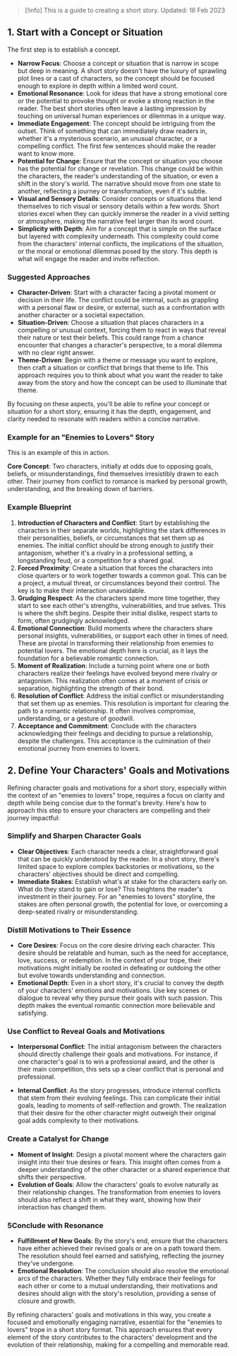 > [!info] 
> This is a guide to creating a short story. 
> Updated: 16 Feb 2023
## 1. Start with a Concept or Situation
The first step is to establish a concept.

- **Narrow Focus**: Choose a concept or situation that is narrow in scope but deep in meaning. A short story doesn't have the luxury of sprawling plot lines or a cast of characters, so the concept should be focused enough to explore in depth within a limited word count.
- **Emotional Resonance**: Look for ideas that have a strong emotional core or the potential to provoke thought or evoke a strong reaction in the reader. The best short stories often leave a lasting impression by touching on universal human experiences or dilemmas in a unique way.
- **Immediate Engagement**: The concept should be intriguing from the outset. Think of something that can immediately draw readers in, whether it's a mysterious scenario, an unusual character, or a compelling conflict. The first few sentences should make the reader want to know more.
- **Potential for Change**: Ensure that the concept or situation you choose has the potential for change or revelation. This change could be within the characters, the reader's understanding of the situation, or even a shift in the story's world. The narrative should move from one state to another, reflecting a journey or transformation, even if it's subtle.
- **Visual and Sensory Details**: Consider concepts or situations that lend themselves to rich visual or sensory details within a few words. Short stories excel when they can quickly immerse the reader in a vivid setting or atmosphere, making the narrative feel larger than its word count.
- **Simplicity with Depth**: Aim for a concept that is simple on the surface but layered with complexity underneath. This complexity could come from the characters' internal conflicts, the implications of the situation, or the moral or emotional dilemmas posed by the story. This depth is what will engage the reader and invite reflection.
### Suggested Approaches
- **Character-Driven**: Start with a character facing a pivotal moment or decision in their life. The conflict could be internal, such as grappling with a personal flaw or desire, or external, such as a confrontation with another character or a societal expectation.
- **Situation-Driven**: Choose a situation that places characters in a compelling or unusual context, forcing them to react in ways that reveal their nature or test their beliefs. This could range from a chance encounter that changes a character's perspective, to a moral dilemma with no clear right answer.
- **Theme-Driven**: Begin with a theme or message you want to explore, then craft a situation or conflict that brings that theme to life. This approach requires you to think about what you want the reader to take away from the story and how the concept can be used to illuminate that theme.

By focusing on these aspects, you'll be able to refine your concept or situation for a short story, ensuring it has the depth, engagement, and clarity needed to resonate with readers within a concise narrative.
### Example for an "Enemies to Lovers" Story
This is an example of this in action. 

**Core Concept**: Two characters, initially at odds due to opposing goals, beliefs, or misunderstandings, find themselves irresistibly drawn to each other. Their journey from conflict to romance is marked by personal growth, understanding, and the breaking down of barriers.
### Example Blueprint
1. **Introduction of Characters and Conflict**: Start by establishing the characters in their separate worlds, highlighting the stark differences in their personalities, beliefs, or circumstances that set them up as enemies. The initial conflict should be strong enough to justify their antagonism, whether it's a rivalry in a professional setting, a longstanding feud, or a competition for a shared goal.
2. **Forced Proximity**: Create a situation that forces the characters into close quarters or to work together towards a common goal. This can be a project, a mutual threat, or circumstances beyond their control. The key is to make their interaction unavoidable.
3. **Grudging Respect**: As the characters spend more time together, they start to see each other's strengths, vulnerabilities, and true selves. This is where the shift begins. Despite their initial dislike, respect starts to form, often grudgingly acknowledged.
4. **Emotional Connection**: Build moments where the characters share personal insights, vulnerabilities, or support each other in times of need. These are pivotal in transforming their relationship from enemies to potential lovers. The emotional depth here is crucial, as it lays the foundation for a believable romantic connection.
5. **Moment of Realization**: Include a turning point where one or both characters realize their feelings have evolved beyond mere rivalry or antagonism. This realization often comes at a moment of crisis or separation, highlighting the strength of their bond.
6. **Resolution of Conflict**: Address the initial conflict or misunderstanding that set them up as enemies. This resolution is important for clearing the path to a romantic relationship. It often involves compromise, understanding, or a gesture of goodwill.
7. **Acceptance and Commitment**: Conclude with the characters acknowledging their feelings and deciding to pursue a relationship, despite the challenges. This acceptance is the culmination of their emotional journey from enemies to lovers.
## 2. Define Your Characters' Goals and Motivations
Refining character goals and motivations for a short story, especially within the context of an "enemies to lovers" trope, requires a focus on clarity and depth while being concise due to the format's brevity. Here's how to approach this step to ensure your characters are compelling and their journey impactful:
### Simplify and Sharpen Character Goals
- **Clear Objectives**: Each character needs a clear, straightforward goal that can be quickly understood by the reader. In a short story, there's limited space to explore complex backstories or motivations, so the characters' objectives should be direct and compelling.
- **Immediate Stakes**: Establish what's at stake for the characters early on. What do they stand to gain or lose? This heightens the reader's investment in their journey. For an "enemies to lovers" storyline, the stakes are often personal growth, the potential for love, or overcoming a deep-seated rivalry or misunderstanding.
### Distill Motivations to Their Essence
- **Core Desires**: Focus on the core desire driving each character. This desire should be relatable and human, such as the need for acceptance, love, success, or redemption. In the context of your trope, their motivations might initially be rooted in defeating or outdoing the other but evolve towards understanding and connection.
- **Emotional Depth**: Even in a short story, it's crucial to convey the depth of your characters' emotions and motivations. Use key scenes or dialogue to reveal why they pursue their goals with such passion. This depth makes the eventual romantic connection more believable and satisfying.

### Use Conflict to Reveal Goals and Motivations
- **Interpersonal Conflict**: The initial antagonism between the characters should directly challenge their goals and motivations. For instance, if one character's goal is to win a professional award, and the other is their main competition, this sets up a clear conflict that is personal and professional.

- **Internal Conflict**: As the story progresses, introduce internal conflicts that stem from their evolving feelings. This can complicate their initial goals, leading to moments of self-reflection and growth. The realization that their desire for the other character might outweigh their original goal adds complexity to their motivations.
### Create a Catalyst for Change
- **Moment of Insight**: Design a pivotal moment where the characters gain insight into their true desires or fears. This insight often comes from a deeper understanding of the other character or a shared experience that shifts their perspective.
- **Evolution of Goals**: Allow the characters' goals to evolve naturally as their relationship changes. The transformation from enemies to lovers should also reflect a shift in what they want, showing how their interaction has changed them.
### 5Conclude with Resonance
- **Fulfillment of New Goals**: By the story's end, ensure that the characters have either achieved their revised goals or are on a path toward them. The resolution should feel earned and satisfying, reflecting the journey they've undergone.
- **Emotional Resolution**: The conclusion should also resolve the emotional arcs of the characters. Whether they fully embrace their feelings for each other or come to a mutual understanding, their motivations and desires should align with the story's resolution, providing a sense of closure and growth.

By refining characters' goals and motivations in this way, you create a focused and emotionally engaging narrative, essential for the "enemies to lovers" trope in a short story format. This approach ensures that every element of the story contributes to the characters' development and the evolution of their relationship, making for a compelling and memorable read.